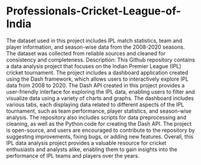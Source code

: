 # Professionals-Cricket-League-of-India
The dataset used in this project includes IPL match statistics, team and player information, and season-wise data from the 2008-2020 seasons. The dataset was collected from reliable sources and cleaned for consistency and completeness.
Description: This Github repository contains a data analysis project that focuses on the Indian Premier League (IPL) cricket tournament. The project includes a dashboard application created using the Dash framework, which allows users to interactively explore IPL data from 2008 to 2020.
The Dash API created in this project provides a user-friendly interface for exploring the IPL data, enabling users to filter and visualize data using a variety of charts and graphs. The dashboard includes various tabs, each displaying data related to different aspects of the IPL tournament, such as team performance, player statistics, and season-wise analysis.
The repository also includes scripts for data preprocessing and cleaning, as well as the Python code for creating the Dash API. The project is open-source, and users are encouraged to contribute to the repository by suggesting improvements, fixing bugs, or adding new features.
Overall, this IPL data analysis project provides a valuable resource for cricket enthusiasts and analysts alike, enabling them to gain insights into the performance of IPL teams and players over the years.
